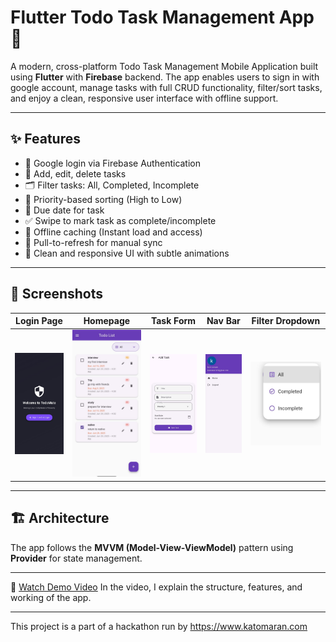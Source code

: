 # Flutter Todo Task Management App 📝

A modern, cross-platform Todo Task Management Mobile Application built using **Flutter** with **Firebase** backend. The app enables users to sign in with google account, manage tasks with full CRUD functionality, filter/sort tasks, and enjoy a clean, responsive user interface with offline support.

---

## ✨ Features

- 🔐 Google login via Firebase Authentication
- 📝 Add, edit, delete tasks
- 🗂️ Filter tasks: All, Completed, Incomplete
- 🚦 Priority-based sorting (High to Low)
- 📅 Due date for task
- ✅ Swipe to mark task as complete/incomplete
- 📶 Offline caching (Instant load and access)
- 🔄 Pull-to-refresh for manual sync
- 🎨 Clean and responsive UI with subtle animations

---


## 📱 Screenshots

| Login Page | Homepage | Task Form |  Nav Bar | Filter Dropdown |
|------------|----------|-----------|----------|-----------------|
| ![Login](lib/assets/login_page.jpg) | ![Home](lib/assets/homepage.jpg) | ![Form](lib/assets/task_form.jpg) | ![Nav](lib/assets/nav_bar.jpg) | ![Filter](lib/assets/filter_button.jpg) |

---

## 🏗️ Architecture

The app follows the **MVVM (Model-View-ViewModel)** pattern using **Provider** for state management.

---

🎥 [Watch Demo Video](https://drive.google.com/file/d/1WBx8D_JDeybCx9xI2OjJ1qo22Ih3Z7E0/view?usp=drivesdk)
In the video, I explain the structure, features, and working of the app.

---

This project is a part of a hackathon run by https://www.katomaran.com
